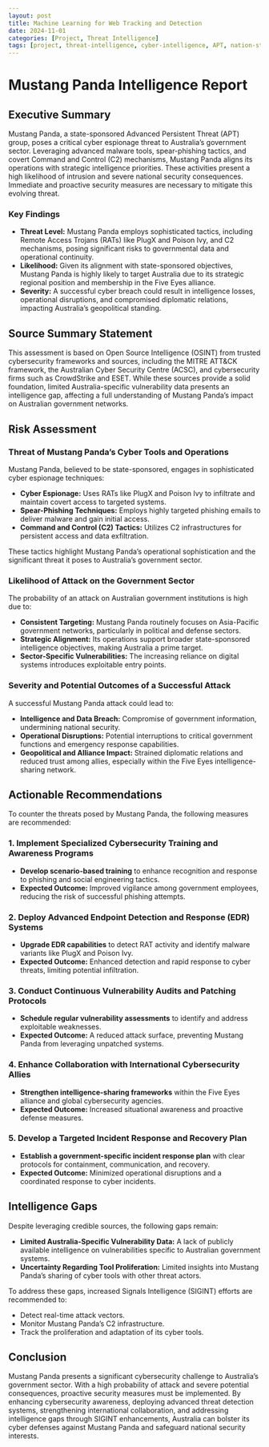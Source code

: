 ```yaml
---
layout: post
title: Machine Learning for Web Tracking and Detection
date: 2024-11-01
categories: [Project, Threat Intelligence]
tags: [project, threat-intelligence, cyber-intelligence, APT, nation-state]
---
```



# Mustang Panda Intelligence Report

## Executive Summary

Mustang Panda, a state-sponsored Advanced Persistent Threat (APT) group, poses a critical cyber espionage threat to Australia’s government sector. Leveraging advanced malware tools, spear-phishing tactics, and covert Command and Control (C2) mechanisms, Mustang Panda aligns its operations with strategic intelligence priorities. These activities present a high likelihood of intrusion and severe national security consequences. Immediate and proactive security measures are necessary to mitigate this evolving threat.

### Key Findings

- **Threat Level:** Mustang Panda employs sophisticated tactics, including Remote Access Trojans (RATs) like PlugX and Poison Ivy, and C2 mechanisms, posing significant risks to governmental data and operational continuity.
- **Likelihood:** Given its alignment with state-sponsored objectives, Mustang Panda is highly likely to target Australia due to its strategic regional position and membership in the Five Eyes alliance.
- **Severity:** A successful cyber breach could result in intelligence losses, operational disruptions, and compromised diplomatic relations, impacting Australia’s geopolitical standing.

## Source Summary Statement

This assessment is based on Open Source Intelligence (OSINT) from trusted cybersecurity frameworks and sources, including the MITRE ATT&CK framework, the Australian Cyber Security Centre (ACSC), and cybersecurity firms such as CrowdStrike and ESET. While these sources provide a solid foundation, limited Australia-specific vulnerability data presents an intelligence gap, affecting a full understanding of Mustang Panda’s impact on Australian government networks.

## Risk Assessment

### Threat of Mustang Panda’s Cyber Tools and Operations

Mustang Panda, believed to be state-sponsored, engages in sophisticated cyber espionage techniques:

- **Cyber Espionage:** Uses RATs like PlugX and Poison Ivy to infiltrate and maintain covert access to targeted systems.
- **Spear-Phishing Techniques:** Employs highly targeted phishing emails to deliver malware and gain initial access.
- **Command and Control (C2) Tactics:** Utilizes C2 infrastructures for persistent access and data exfiltration.

These tactics highlight Mustang Panda’s operational sophistication and the significant threat it poses to Australia’s government sector.

### Likelihood of Attack on the Government Sector

The probability of an attack on Australian government institutions is high due to:

- **Consistent Targeting:** Mustang Panda routinely focuses on Asia-Pacific government networks, particularly in political and defense sectors.
- **Strategic Alignment:** Its operations support broader state-sponsored intelligence objectives, making Australia a prime target.
- **Sector-Specific Vulnerabilities:** The increasing reliance on digital systems introduces exploitable entry points.

### Severity and Potential Outcomes of a Successful Attack

A successful Mustang Panda attack could lead to:

- **Intelligence and Data Breach:** Compromise of government information, undermining national security.
- **Operational Disruptions:** Potential interruptions to critical government functions and emergency response capabilities.
- **Geopolitical and Alliance Impact:** Strained diplomatic relations and reduced trust among allies, especially within the Five Eyes intelligence-sharing network.

## Actionable Recommendations

To counter the threats posed by Mustang Panda, the following measures are recommended:

### 1. Implement Specialized Cybersecurity Training and Awareness Programs
- **Develop scenario-based training** to enhance recognition and response to phishing and social engineering tactics.
- **Expected Outcome:** Improved vigilance among government employees, reducing the risk of successful phishing attempts.

### 2. Deploy Advanced Endpoint Detection and Response (EDR) Systems
- **Upgrade EDR capabilities** to detect RAT activity and identify malware variants like PlugX and Poison Ivy.
- **Expected Outcome:** Enhanced detection and rapid response to cyber threats, limiting potential infiltration.

### 3. Conduct Continuous Vulnerability Audits and Patching Protocols
- **Schedule regular vulnerability assessments** to identify and address exploitable weaknesses.
- **Expected Outcome:** A reduced attack surface, preventing Mustang Panda from leveraging unpatched systems.

### 4. Enhance Collaboration with International Cybersecurity Allies
- **Strengthen intelligence-sharing frameworks** within the Five Eyes alliance and global cybersecurity agencies.
- **Expected Outcome:** Increased situational awareness and proactive defense measures.

### 5. Develop a Targeted Incident Response and Recovery Plan
- **Establish a government-specific incident response plan** with clear protocols for containment, communication, and recovery.
- **Expected Outcome:** Minimized operational disruptions and a coordinated response to cyber incidents.

## Intelligence Gaps

Despite leveraging credible sources, the following gaps remain:

- **Limited Australia-Specific Vulnerability Data:** A lack of publicly available intelligence on vulnerabilities specific to Australian government systems.
- **Uncertainty Regarding Tool Proliferation:** Limited insights into Mustang Panda’s sharing of cyber tools with other threat actors.

To address these gaps, increased Signals Intelligence (SIGINT) efforts are recommended to:

- Detect real-time attack vectors.
- Monitor Mustang Panda’s C2 infrastructure.
- Track the proliferation and adaptation of its cyber tools.

## Conclusion

Mustang Panda presents a significant cybersecurity challenge to Australia’s government sector. With a high probability of attack and severe potential consequences, proactive security measures must be implemented. By enhancing cybersecurity awareness, deploying advanced threat detection systems, strengthening international collaboration, and addressing intelligence gaps through SIGINT enhancements, Australia can bolster its cyber defenses against Mustang Panda and safeguard national security interests.

